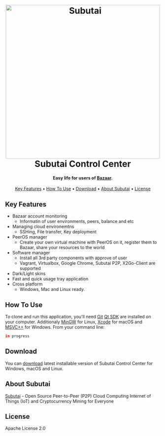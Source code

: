 
<h1 align="center">
  <br>
  <a href="http://www.subutai.io/"><img src="https://github.com/subutai-io/control-center/blob/master/resources/cc_icon_last.png" alt="Subutai" width="500"></a>
  <br>
  Subutai Control Center
  <br>
</h1>

<h4 align="center">Easy life for users of <a href="http://bazaar.subutai.io" target="_blank">Bazaar</a>.</h4>
<!-- need to work on this
<p align="center">
  <a href="https://gitter.im/amitmerchant1990/electron-markdownify"><img src="https://badges.gitter.im/amitmerchant1990/electron-markdownify.svg"></a>
  <a href="https://saythanks.io/to/amitmerchant1990">
      <img src="https://img.shields.io/badge/SayThanks.io-%E2%98%BC-1EAEDB.svg">
  </a>
  <a href="https://www.paypal.me/AmitMerchant">
    <img src="https://img.shields.io/badge/$-donate-ff69b4.svg?maxAge=2592000&amp;style=flat">
  </a>
</p> -->

<p align="center">
  <a href="#key-features">Key Features</a> •
  <a href="#how-to-use">How To Use</a> •
  <a href="#download">Download</a> •
  <a href="#about">About Subutai</a> •
  <a href="#license">License</a>
</p>

<!-- ![screenshot](https://raw.githubusercontent.com/amitmerchant1990/electron-markdownify/master/img/markdownify.gif) -->

## Key Features

* Bazaar account monitoring
  - Informatin of user environments, peers, balance and etc
* Managing cloud environemtns
  - SSHing, File transfer, Key deployment
* PeerOS manager
  - Create your own virtual machine with PeerOS on it, register them to Bazaar, share your resources to the world
* Software manager
  - Install all 3rd party components with approve of user
  - Vagrant, Virtualbox, Google Chrome, Subutai P2P, X2Go-Client are supported
* Dark/Light skins
* Fast and quick usage tray application
* Cross platform
  - Windows, Mac and Linux ready.

## How To Use

To clone and run this application, you'll need [Git](https://git-scm.com) [Qt SDK](https://www.qt.io/download) are installed on your computer. Additionaly [MinGW](http://www.mingw.org/wiki/linuxcrossmingw) for Linux, [Xcode](https://developer.apple.com/xcode/) for macOS and [MSVC++](http://landinghub.visualstudio.com/visual-cpp-build-tools) for Windows. From your command line:

```bash
in progress
```

## Download

You can [download](https://subutai.io/getting-started.html#Control-Center) latest installable version of Subutai Control Center for Windows, macOS and Linux.

## About Subutai

[Subutai](https://github.com/amitmerchant1990/markdownify-web) - Open Source Peer-to-Peer (P2P) Cloud Computing
Internet of Things (IoT) and Cryptocurrency Mining for Everyone


## License

Apache License 2.0

